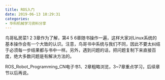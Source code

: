 ```yaml
---
title: ROS入门
date: 2019-06-13 18:29:31
categories: 
- 华科机械学习资料分享
---
```


鸟哥私房菜1 2 3章作为了解，第4 5 6章随书操作一遍，这样大家对Linux系统的基本操作会有一个大致的认识。注意，鸟哥书中系统与我们不同，因此不要太纠结于必须每一步结果都与书中一样。另外，遇到问题的话，把问题复制下来直接百度，绝大多数问题是有解决方法的。



ROS_Robot_Programming_CN电子书1、2章粗略浏览，3~7章重点学习，后续章节以后再说。
